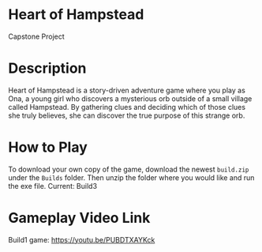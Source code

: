 # Heart of Hampstead
Capstone Project

# Description
Heart of Hampstead is a story-driven adventure game where you play as Ona, a young girl who discovers a mysterious orb outside of a small village called Hampstead. By gathering clues and deciding which of those clues she truly believes, she can discover the true purpose of this strange orb.

# How to Play
To download your own copy of the game, download the newest `build.zip` under the `Builds` folder. Then unzip the folder where you would like and run the exe file. Current: Build3

# Gameplay Video Link
Build1 game: https://youtu.be/PUBDTXAYKck
